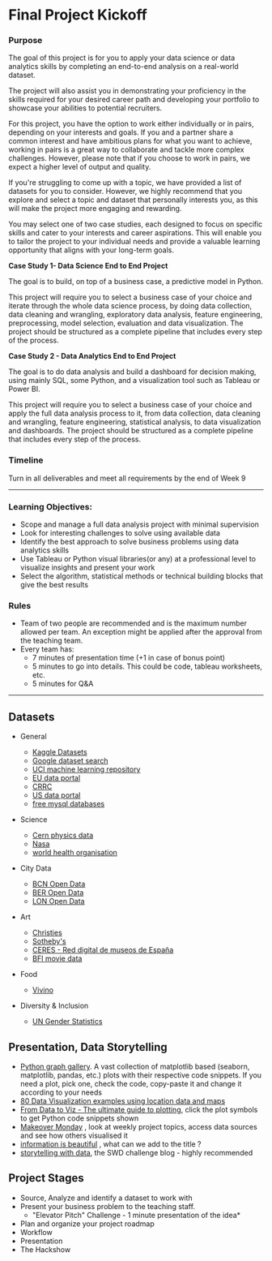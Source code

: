 # Final Project Kickoff


### Purpose
The goal of this project is for you to apply your data science or data analytics skills by completing an end-to-end analysis on a real-world dataset.

The project will also assist you in demonstrating your proficiency in the skills required for your desired career path and developing your portfolio to showcase your abilities to potential recruiters.

For this project, you have the option to work either individually or in pairs, depending on your interests and goals. If you and a partner share a common interest and have ambitious plans for what you want to achieve, working in pairs is a great way to collaborate and tackle more complex challenges. However, please note that if you choose to work in pairs, we expect a higher level of output and quality.

If you're struggling to come up with a topic, we have provided a list of datasets for you to consider. However, we highly recommend that you explore and select a topic and dataset that personally interests you, as this will make the project more engaging and rewarding.

You may select one of two case studies, each designed to focus on specific skills and cater to your interests and career aspirations. This will enable you to tailor the project to your individual needs and provide a valuable learning opportunity that aligns with your long-term goals.

**Case Study 1- Data Science End to End Project**

The goal is to build, on top of a business case, a predictive model in Python.

This project will require you to select a business case of your choice and iterate through the whole data science process, by doing data collection, data cleaning and wrangling, exploratory data analysis, feature engineering, preprocessing, model selection, evaluation and data visualization. The project should be structured as a complete pipeline that includes every step of the process.

**Case Study 2 - Data Analytics End to End Project**

The goal is to do data analysis and build a dashboard for decision making, using mainly SQL, some Python, and a visualization tool such as Tableau or Power BI.

This project will require you to select a business case of your choice and apply the full data analysis process to it, from data collection, data cleaning and wrangling, feature engineering, statistical analysis, to data visualization and dashboards. The project should be structured as a complete pipeline that includes every step of the process.

### Timeline 
Turn in all deliverables and meet all requirements by the end of Week 9

---

### Learning Objectives: 

- Scope and manage a full data analysis project with minimal supervision
- Look for interesting challenges to solve using available data
- Identify the best approach to solve business problems using data analytics skills
- Use Tableau or Python visual libraries(or any) at a professional level to visualize insights and present your work
- Select the algorithm, statistical methods or technical building blocks that give the best results

### Rules
- Team of two people are recommended and is the maximum number allowed per team. An exception might be applied after the approval from the teaching team.
- Every team has:
  - 7 minutes of presentation time (+1 in case of bonus point)
  - 5 minutes to go into details. This could be code, tableau worksheets, etc.
  - 5 minutes for Q&A

--- 

## Datasets
- General
  - [Kaggle Datasets](https://www.kaggle.com/datasets)
  - [Google dataset search](https://datasetsearch.research.google.com/)
  - [UCI machine learning repository](https://archive.ics.uci.edu/ml/index.php)
  - [EU data portal](https://data.europa.eu/en)
  - [CRRC](https://caucasusbarometer.org/en/datasets/)
  - [US data portal](https://www.data.gov/)
  - [free mysql databases](https://relational.fit.cvut.cz/)

- Science
  - [Cern physics data](http://opendata.cern.ch/)
  - [Nasa](https://data.nasa.gov/browse)
  - [world health organisation](https://apps.who.int/gho/data/node.home)

- City Data 
  - [BCN Open Data](https://opendata-ajuntament.barcelona.cat/en)
  - [BER Open Data](https://daten.berlin.de/tags/open-data)
  - [LON Open Data](https://data.london.gov.uk/)

- Art
  - [Christies](https://www.christies.com/)
  - [Sotheby's](https://www.sothebys.com/en/?cmp=BRA_gg_sea_sar_onl__en_2020_bro__hp_seatext_bid__&s_kwcid=AL!13028!3!432811038946!e!!g!!sotheby%27s&gclid=CjwKCAiAkan9BRAqEiwAP9X6UZuqt3G5Hi9ySW-cx-XwAtHIskAH-4A-rKhHuFAu-kcfeb5uXWg6PBoCHzgQAvD_BwE)
  - [CERES - Red digital de museos de España](http://ceres.mcu.es/pages/SimpleSearch?index=true)
  - [BFI movie data](https://www.bfi.org.uk/industry-data-insights)

- Food
  - [Vivino](https://www.vivino.com/merchants/19151)
  
- Diversity & Inclusion 
  - [UN Gender Statistics](http://uneca.unssc.org/)


## Presentation, Data Storytelling 

* [Python graph gallery](https://python-graph-gallery.com/all-charts/). A vast collection of matplotlib based (seaborn, matplotlib, pandas, etc.) plots with their respective code snippets. If you need a plot, pick one, check the code, copy-paste it and change it according to your needs
* [80 Data Visualization examples using location data and maps](https://carto.com/blog/eighty-data-visualizations-examples-using-location-data-maps/)
* [From Data to Viz - The ultimate guide to plotting](https://www.data-to-viz.com/), click the plot symbols to get Python code snippets shown
* [Makeover Monday](https://www.makeovermonday.co.uk/) , look at weekly project topics, access data sources and see how others visualised it 
* [information is beautiful](https://informationisbeautiful.net/) , what can we add to the title ? 
* [storytelling with data](https://www.storytellingwithdata.com/blog), the SWD challenge blog - highly recommended 


## Project Stages


+ Source, Analyze and identify a dataset to work with
+ Present your business problem to the teaching staff. 
   + "Elevator Pitch" Challenge - 1 minute presentation of the idea*
+ Plan and organize your project roadmap
+ Workflow
+ Presentation 
+ The Hackshow
